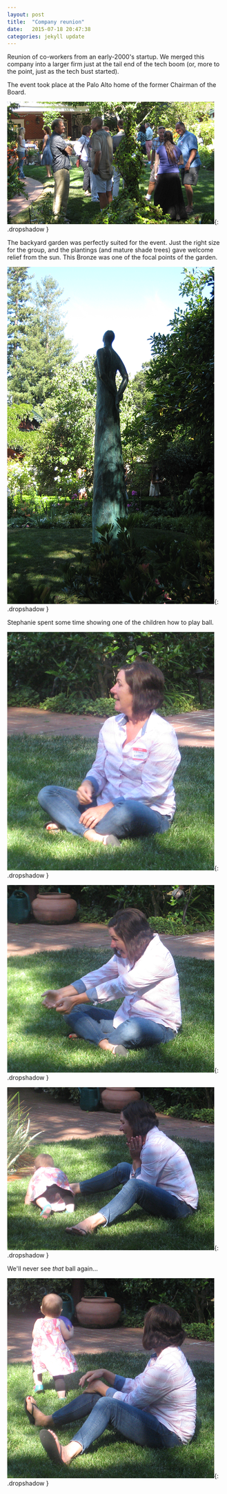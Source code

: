 ```yaml
---
layout: post
title:  "Company reunion"
date:   2015-07-18 20:47:38
categories: jekyll update
---
```

Reunion of co-workers from an early-2000's startup.  We merged this company into a larger firm just at the tail end of the tech boom (or, more to the point, just as the tech bust started).  

The event took place at the Palo Alto home of the former Chairman of the Board.  

![garden party scene](/images/reunion/reunion.png){: .dropshadow }  

The backyard garden was perfectly suited for the event.  Just the right size for the group, and the plantings (and mature shade trees) gave welcome relief from the sun.  This Bronze was one of the focal points of the garden.  

![bronze stature in silloette](/images/reunion/bronze.png){: .dropshadow }  

Stephanie spent some time showing one of the children how to play ball.

![woman on grass](/images/reunion/stephanie1.png){: .dropshadow }  


![woman on grass](/images/reunion/stephanie2.png){: .dropshadow }  


![woman and toddler](/images/reunion/stephanie3.png){: .dropshadow }  

We'll never see *that* ball again...   

![toddler running off with ball](/images/reunion/stephanie4.png){: .dropshadow }  

